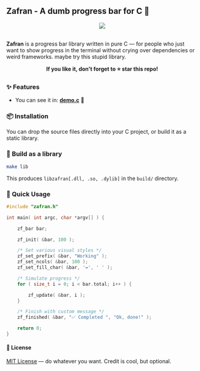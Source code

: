 ## Zafran - A dumb progress bar for C 🚀

<div align="center">
    <img src="https://github.com/wxrayut/zafran/blob/main/assets/demo.gif?raw=true">
</div>
<br>

**Zafran** is a progress bar library written in pure C — for people who just want to show progress in the terminal without crying over dependencies or weird frameworks. maybe try this stupid library.

<p align="center">
    <strong>If you like it, don't forget to ⭐ star this repo!</strong>
</p>

### ✨ Features

- You can see it in: **[demo.c](https://github.com/wxrayut/zafran/blob/main/demo.c)** 🤷

### 📦 Installation

You can drop the source files directly into your C project, or build it as a static library.

### 🔧 Build as a library

```bash
make lib
```

This produces `libzafran[.dll, .so, .dylib]` in the `build/` directory.

### 🚀 Quick Usage

```c
#include "zafran.h"

int main( int argc, char *argv[] ) {

    zf_bar bar;

    zf_init( &bar, 100 );

    /* Set various visual styles */
    zf_set_prefix( &bar, "Working" );
    zf_set_ncols( &bar, 100 );
    zf_set_fill_char( &bar, '=', ' ' );

    /* Simulate progress */
    for ( size_t i = 0; i < bar.total; i++ ) {

        zf_update( &bar, i );
    }

    /* Finish with custom message */
    zf_finished( &bar, "✅ Completed ", "Ok, done!" );

    return 0;
}
```

#### 📄 License

[MIT License](https://github.com/wxrayut/zafran/blob/main/LICENSE) — do whatever you want. Credit is cool, but optional.
